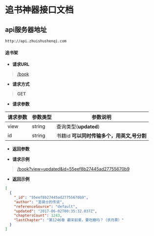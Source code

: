 # 追书神器接口文档

## api服务器地址
`http://api.zhuishushenqi.com`

#### 追书架

- **请求URL**
> [/book](http://api.zhuishushenqi.com/book)

- **请求方式**
>**GET**

- **请求参数**

请求参数 | 参数类型 | 参数说明
------------- | ------------- | -------------
view | string | 查询类型(**updated**)
id | string | 书籍id **可以同时传输多个，用英文,号分割**

- **返回参数**

- **请求示例**
>[/book?view=updated&id=55eef8b27445ad27755670b9](http://api.zhuishushenqi.com/book?view=updated&id=55eef8b27445ad27755670b9)

- **返回示例**

```JSON
[
  {
    "_id": "55eef8b27445ad27755670b9",
    "author": "圣骑士的传说",
    "referenceSource": "default",
    "updated": "2017-06-02T00:35:32.037Z",
    "chaptersCount": 1243,
    "lastChapter": "第1246章 霸宋前辈，要吃糖吗？（求月票）"
  }
]
```
